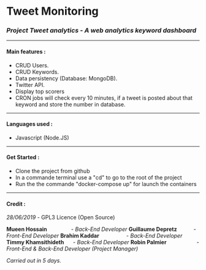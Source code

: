 
# Tweet Monitoring
### *Project Tweet analytics - A web analytics keyword dashboard*

---

 #### Main features :
* CRUD Users.
* CRUD Keywords.
* Data persistency (Database: MongoDB).
* Twitter API.
* Display top scorers
* CRON jobs will check every 10 minutes, if a tweet is posted about that keyword and store the number in database.

---
#### Languages used :
* Javascript (Node.JS)

---
#### Get Started : &nbsp;
- Clone the project from github
- In a commande terminal use a "cd" to go to the root of the project
- Run the the commande "docker-compose up" for launch the containers

---
#### Credit :
*28/06/2019* - GPL3 Licence (Open Source)

**Mueen Hossain** &nbsp;&nbsp;&nbsp;&nbsp;&nbsp;&nbsp;&nbsp;&nbsp;&nbsp;&nbsp;&nbsp;&nbsp;&nbsp;&nbsp;&nbsp;- *Back-End Developer*
**Guillaume Depretz** &nbsp;&nbsp;&nbsp;&nbsp;&nbsp;&nbsp;&nbsp;&nbsp;&nbsp;&nbsp;- *Front-End Developer*
**Brahim Kaddar** &nbsp;&nbsp;&nbsp;&nbsp;&nbsp;&nbsp;&nbsp;&nbsp;&nbsp;&nbsp;&nbsp;&nbsp;&nbsp;&nbsp;&nbsp;&nbsp;&nbsp;- *Back-End Developer*
**Timmy Khamsithideth** &nbsp;&nbsp;&nbsp;&nbsp;&nbsp;- *Back-End Developer*
**Robin Palmier** &nbsp;&nbsp;&nbsp;&nbsp;&nbsp;&nbsp;&nbsp;&nbsp;&nbsp;&nbsp;&nbsp;&nbsp;&nbsp;&nbsp;&nbsp;&nbsp;&nbsp;&nbsp;&nbsp;- *Front-End & Back-End Developer* *(Project Manager)*

*Carried out in 5 days.*
